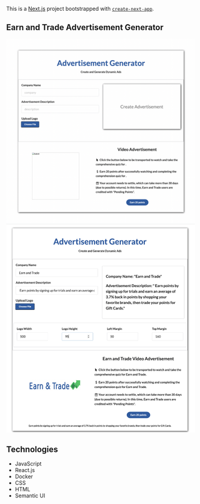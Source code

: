 This is a [Next.js](https://nextjs.org/) project bootstrapped with [`create-next-app`](https://github.com/vercel/next.js/tree/canary/packages/create-next-app).

## Earn and Trade Advertisement Generator
![Alt text](public/images/Earn&Trade_before.png?raw=true)
![Alt text](public/images/Earn&Trade_after.png?raw=true)

## Technologies
* JavaScript
* React.js
* Docker
* CSS
* HTML
* Semantic UI
